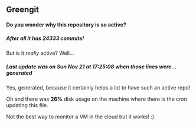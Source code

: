 ## Greengit

#### Do you wonder why this repository is so active?

##### After all it has 24333 commits!

But is it *really* active? Well...

##### Last update was on Sun Nov 21 at 17:25:08 when those lines were... generated

Yes, generated, because it certainly helps a lot to have such an active repo!

Oh and there was **26%** disk usage on the machine
where there is the cron updating this file.

Not the best way to monitor a VM in the cloud but it works! :)
